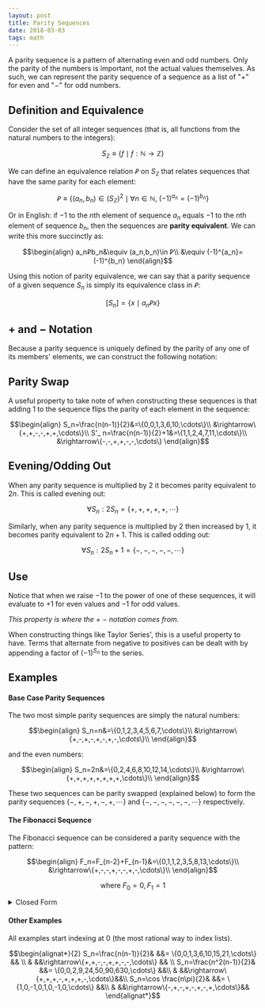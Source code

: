 ```yaml
---
layout: post
title: Parity Sequences
date: 2018-03-03
tags: math
---
```

<!-- Thought about this when we had to find Taylor series' for certain sinusoidal functions and the terms had hard to capture patterns of negative/even terms. It is possible to capture this via more sinusoidal functions but I wanted a polynomial answer. I don't think there is a polynomial answer for the general case, and the 2 examples below are the extent of my findings. -->

A parity sequence is a pattern of alternating even and odd numbers. Only the parity of the numbers is important, not the actual values themselves. As such, we can represent the parity sequence of a sequence as a list of "$+$" for even and "$-$" for odd numbers.

## Definition and Equivalence
Consider the set of all integer sequences (that is, all functions from the natural numbers to the integers):

$$S_\mathbb{Z}\equiv\{f\mid f:\mathbb{N}\to\mathbb{Z}\}$$

We can define an equivalence relation $Ꝑ$ on $S_\mathbb{Z}$ that relates sequences that have the same parity for each element:

$$Ꝑ\equiv\{\left(a_n,b_n\right)\in (S_\mathbb{Z})^2\mid\forall n\in\mathbb{N},\ (-1)^{a_n}=(-1)^{b_n}\}$$

Or in English: if $-1$ to the $n$th element of sequence $a_n$ equals $-1$ to the $n$th element of sequence $b_n$, then the sequences are **parity equivalent**. We can write this more succinctly as:

$$\begin{align}
a_nꝐb_n&\equiv (a_n,b_n)\in Ꝑ\\
&\equiv (-1)^{a_n}=(-1)^{b_n}
\end{align}$$

Using this notion of parity equivalence, we can say that a parity sequence of a given sequence $S_n$ is simply its equivalence class in $Ꝑ$:

$$[S_n]=\{x\mid a_nꝐx\}$$

## $+$ and $-$ Notation
Because a parity sequence is uniquely defined by the parity of any one of its members' elements, we can construct the following notation:

## Parity Swap
A useful property to take note of when constructing these sequences is that adding $1$ to the sequence flips the parity of each element in the sequence:

$$\begin{align}
S_n=\frac{n(n-1)}{2}&=\{0,0,1,3,6,10,\cdots\}\\
&\rightarrow\{+,+,-,-,+,+,\cdots\}\\
S'_ n=\frac{n(n-1)}{2}+1&=\{1,1,2,4,7,11,\cdots\}\\
&\rightarrow\{-,-,+,+,-,-,\cdots\}
\end{align}$$

## Evening/Odding Out
When any parity sequence is multiplied by $2$ it becomes parity equivalent to $2n$. This is called evening out:

$$\forall S_n:2S_n=\{+,+,+,+,+,\cdots\}$$

Similarly, when any parity sequence is multiplied by $2$ then increased by $1$, it becomes parity equivalent to $2n+1$. This is called odding out:

$$\forall S_n:2S_n+1=\{-,-,-,-,-,\cdots\}$$


## Use
Notice that when we raise $-1$ to the power of one of these sequences, it will evaluate to $+1$ for even values and $-1$ for odd values.

*This property is where the $+$ $-$ notation comes from.*

When constructing things like Taylor Series', this is a useful property to have. Terms that alternate from negative to positives can be dealt with by appending a factor of $(-1)^{S_n}$ to the series.

<!--more-->
## Examples
#### Base Case Parity Sequences
The two most simple parity sequences are simply the natural numbers:

$$\begin{align}
S_n=n&=\{0,1,2,3,4,5,6,7,\cdots\}\\
&\rightarrow\{+,-,+,-,+,-,+,-,\cdots\}\\
\end{align}$$

and the even numbers:

$$\begin{align}
S_n=2n&=\{0,2,4,6,8,10,12,14,\cdots\}\\
&\rightarrow\{+,+,+,+,+,+,+,+,\cdots\}\\
\end{align}$$

These two sequences can be parity swapped (explained below) to form the parity sequences $\{-,+,-,+,-,+,\cdots\}$ and $\{-,-,-,-,-,-,\cdots\}$ respectively.

#### The Fibonacci Sequence
The Fibonacci sequence can be considered a parity sequence with the pattern:

$$\begin{align}
F_n=F_{n-2}+F_{n-1}&=\{0,1,1,2,3,5,8,13,\cdots\}\\
&\rightarrow\{+,-,-,+,-,-,+,-,\cdots\}\\
\end{align}$$

$$\text{where } F_0=0, F_1 = 1$$

<details>
  <summary>Closed Form</summary>
  <p>

  $$\begin{align}
  F_n=\frac{\phi^n-\psi^n}{\sqrt 5}&=\{0,1,1,2,3,5,8,13,\cdots\}\\
  &\rightarrow\{+,-,-,+,-,-,+,-,\cdots\}\\
  \end{align}$$

  $$\begin{align*}
  \text{where } &\phi=\frac{1+\sqrt 5}{2} \text{ (the golden ratio)}\\
  &\psi=\frac{1-\sqrt 5}{2} \text{ (the conjugate golden ratio)}
  \end{align*}$$
  </p>
</details>

#### Other Examples
All examples start indexing at 0 (the most rational way to index lists).

$$\begin{alignat*}{2}
  S_n=\frac{n(n-1)}{2}& &&= \{0,0,1,3,6,10,15,21,\cdots\} && \\
  & &&\rightarrow\{+,+,-,-,+,+,-,-,\cdots\} && \\
  S_n=\frac{n^2(n-1)}{2}& &&= \{0,0,2,9,24,50,90,630,\cdots\} &&\\
  & &&\rightarrow\{+,+,+,-,+,+,+,-,\cdots\}&&\\
  S_n=\cos \frac{n\pi}{2}& &&= \{1,0,-1,0,1,0,-1,0,\cdots\} &&\\
  & &&\rightarrow\{-,+,-,+,-,+,-,+,\cdots\}&&
\end{alignat*}$$
